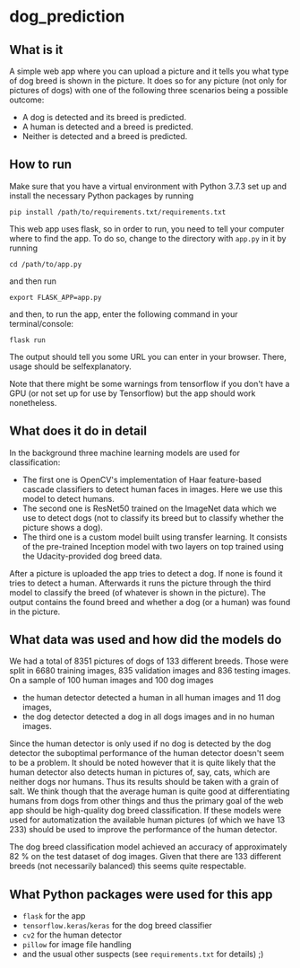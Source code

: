 # dog_prediction

## What is it

A simple web app where you can upload a picture and it tells you what type of dog breed is shown in the picture.
It does so for any picture (not only for pictures of dogs) with one of the following three scenarios being a possible outcome:
- A dog is detected and its breed is predicted.
- A human is detected and a breed is predicted.
- Neither is detected and a breed is predicted.

## How to run
Make sure that you have a virtual environment with Python 3.7.3 set up and install the necessary Python packages by running
```buildoutcfg
pip install /path/to/requirements.txt/requirements.txt
```

This web app uses flask, so in order to run, you need to tell your computer where to find the app.
To do so, change to the directory with `app.py` in it by running
```buildoutcfg
cd /path/to/app.py
```
and then run
```buildoutcfg
export FLASK_APP=app.py
```
and then, to run the app, enter the following command in your terminal/console:
```buildoutcfg
flask run
```
The output should tell you some URL you can enter in your browser. There, usage should be selfexplanatory.

Note that there might be some warnings from tensorflow if you don't have a GPU (or not set up for use by Tensorflow)
but the app should work nonetheless.

## What does it do in detail
In the background three machine learning models are used for classification:
- The first one is OpenCV's implementation of Haar feature-based cascade classifiers to detect human faces in images. Here we use this model to detect humans.
- The second one is ResNet50 trained on the ImageNet data which we use to detect dogs (not to classify its breed but to classify whether the picture shows a dog).
- The third one is a custom model built using transfer learning. It consists of the pre-trained Inception model with two layers on top trained using the Udacity-provided dog breed data.

After a picture is uploaded the app tries to detect a dog. If none is found it tries to detect a human.
Afterwards it runs the picture through the third model to classify the breed (of whatever is shown in the picture).
The output contains the found breed and whether a dog (or a human) was found in the picture.

## What data was used and how did the models do
We had a total of 8351 pictures of dogs of 133 different breeds. Those were split in 6680 training images, 835 validation images and 836 testing images.
On a sample of 100 human images and 100 dog images
- the human detector detected a human in all human images and 11 dog images,
- the dog detector detected a dog in all dogs images and in no human images.

Since the human detector is only used if no dog is detected by the dog detector the suboptimal performance of the human detector doesn't seem to be a problem.
It should be noted however that it is quite likely that the human detector also detects human in pictures of, say, cats, which are neither dogs nor humans.
Thus its results should be taken with a grain of salt. We think though that the average human is quite good at differentiating humans from dogs from other things
and thus the primary goal of the web app should be high-quality dog breed classification. If these models were used for automatization
the available human pictures (of which we have 13 233) should be used to improve the performance of the human detector.

The dog breed classification model achieved an accuracy of approximately 82 % on the test dataset of dog images. Given that there are 133 different breeds (not necessarily balanced)
this seems quite respectable.

## What Python packages were used for this app
- `flask` for the app
- `tensorflow.keras`/`keras` for the dog breed classifier
- `cv2` for the human detector
- `pillow` for image file handling
- and the usual other suspects (see `requirements.txt` for details) ;)

